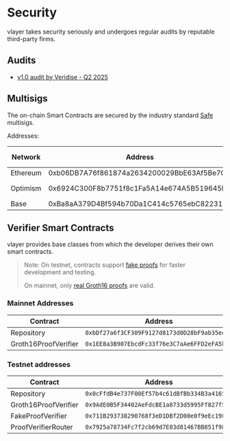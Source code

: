 # Security

vlayer takes security seriously and undergoes regular audits by reputable third-party firms.

## Audits

- [v1.0 audit by Veridise - Q2 2025](/static/audits/audit-2025-q2-veridise.pdf)

## Multisigs

The on-chain Smart Contracts are secured by the industry standard [Safe](https://safe.global/wallet) multisigs.

Addresses:

| Network   | Address                                    | Explorer Link                                                                                              |
|-----------|--------------------------------------------|------------------------------------------------------------------------------------------------------------|
| Ethereum  | 0xb06DB7A76f861874a2634200029BbE63Af5Be7CC | [Etherscan](https://etherscan.io/address/0xb06DB7A76f861874a2634200029BbE63Af5Be7CC)                       |
| Optimism  | 0x6924C300F8b7751f8c1Fa5A14e674A5B519645E1 | [Optimistic Etherscan](https://optimistic.etherscan.io/address/0x6924C300F8b7751f8c1Fa5A14e674A5B519645E1) |
| Base      | 0xBa8aA379D4Bf594b70Da1C414c5765ebC8223174 | [Basescan](https://basescan.org/address/0xBa8aA379D4Bf594b70Da1C414c5765ebC8223174)                        |

## Verifier Smart Contracts

vlayer provides base classes from which the developer derives their own smart contracts.

> Note: On testnet, contracts support [fake proofs](../getting-started/dev-and-production.md#fake-mode) for faster development and testing.
>
> On mainnet, only [real Groth16 proofs](../getting-started/dev-and-production.md#groth16-mode) are valid.

### Mainnet Addresses

| Contract               | Address                                      |
|------------------------|----------------------------------------------|
| Repository             | `0xbDf27a6f3CF309F9127d8173d0D28bF9ab35ed2b` |
| Groth16ProofVerifier   | `0x1EE8a3B907EbcdFc33f76e3C7aAe6FFD2eFA5b73` |

### Testnet addresses

| Contract               | Address                                      |
|------------------------|----------------------------------------------|
| Repository             | `0x0cFfdB4e737F00Ef57b4c61dBfBb334B3a416519` |
| Groth16ProofVerifier   | `0x9AdE0B5F34402AeFdcBE1a8733d5995Ff827f586` |
| FakeProofVerifier      | `0x711B293738290768f3eD1DBf2D00e0f9eEc19E6B` |
| ProofVerifierRouter    | `0x7925a78734Fc7f2cb69d7E03d81467BB851f9Eb8` |
